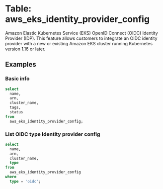 # Table: aws_eks_identity_provider_config

Amazon Elastic Kubernetes Service (EKS) OpenID Connect (OIDC) Identity Provider (IDP). This feature allows customers to integrate an OIDC identity provider with a new or existing Amazon EKS cluster running Kubernetes version 1.16 or later.

## Examples

### Basic info

```sql
select
  name,
  arn,
  cluster_name,
  tags,
  status
from
  aws_eks_identity_provider_config;
```

### List OIDC type Identity provider config

```sql
select
  name,
  arn,
  cluster_name,
  type
from
  aws_eks_identity_provider_config
where 
  type = 'oidc';
```